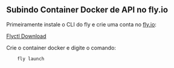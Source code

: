 ## Subindo Container Docker de API no fly.io

Primeiramente instale o CLI do fly e crie uma conta no [fly.io](https://fly.io):

[Flyctl Download](https://fly.io/docs/flyctl/install/)

Crie o container docker e digite o comando:

```bash
    fly launch
```